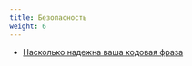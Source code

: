 ```yaml
---
title: Безопасность
weight: 6
---
```


- [Насколько надежна ваша кодовая фраза](security/passphrase)